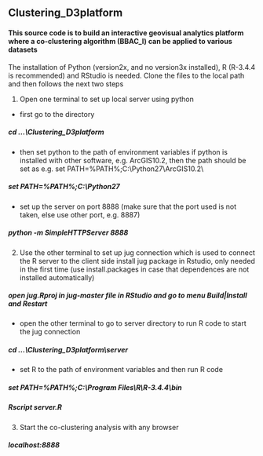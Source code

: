 ## Clustering_D3platform

#### This source code is to build an interactive geovisual analytics platform where a co-clustering algorithm (BBAC_I) can be applied to various datasets

The installation of Python (version2x, and no version3x installed), R (R-3.4.4 is recommended) and RStudio is needed. Clone the files
to the local path and then follows the next two steps

1. Open one terminal to set up local server using python

  - first go to the directory
##### cd ...\Clustering_D3platform
  - then set python to the path of environment variables
if python is installed with other software, e.g. ArcGIS10.2, then the path should be set as
e.g. set PATH=%PATH%;C:\Python27\ArcGIS10.2\
##### set PATH=%PATH%;C:\Python27
  - set up the server on port 8888 (make sure that the port used is not taken, else use other port, e.g. 8887)
##### python -m SimpleHTTPServer 8888

2. Use the other terminal to set up jug connection which is used to connect the R server to the client side
install jug package in Rstudio, only needed in the first time (use install.packages in case that dependences are not installed automatically)
##### open jug.Rproj in jug-master file in RStudio and go to menu Build|Install and Restart

  - open the other terminal to go to server directory to run R code to start the jug connection
##### cd ...\Clustering_D3platform\server
  - set R to the path of environment variables and then run R code
##### set PATH=%PATH%;C:\Program Files\R\R-3.4.4\bin
##### Rscript server.R

3. Start the co-clustering analysis with any browser
##### localhost:8888
